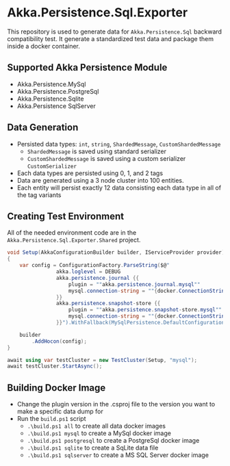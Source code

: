 # Akka.Persistence.Sql.Exporter

This repository is used to generate data for `Akka.Persistence.Sql` backward compatibility test. It generate a standardized test data and package them inside a docker container.

## Supported Akka Persistence Module

* Akka.Persistence.MySql
* Akka.Persistence.PostgreSql
* Akka.Persistence.Sqlite
* Akka.Persistence SqlServer

## Data Generation

* Persisted data types: `int`, `string`, `ShardedMessage`, `CustomShardedMessage`
  * `ShardedMessage` is saved using standard serializer
  * `CustomShardedMessage` is saved using a custom serializer `CustomSerializer`
* Each data types are persisted using 0, 1, and 2 tags
* Data are generated using a 3 node cluster into 100 entities.
* Each entity will persist exactly 12 data consisting each data type in all of the tag variants

## Creating Test Environment

All of the needed environment code are in the `Akka.Persistence.Sql.Exporter.Shared` project.

```csharp
void Setup(AkkaConfigurationBuilder builder, IServiceProvider provider)
{
    var config = ConfigurationFactory.ParseString($@"
                akka.loglevel = DEBUG
                akka.persistence.journal {{
                    plugin = ""akka.persistence.journal.mysql""
                    mysql.connection-string = ""{docker.ConnectionString}""
                }}
                akka.persistence.snapshot-store {{
                    plugin = ""akka.persistence.snapshot-store.mysql""
                    mysql.connection-string = ""{docker.ConnectionString}""
                }}").WithFallback(MySqlPersistence.DefaultConfiguration());

    builder
        .AddHocon(config);
}

await using var testCluster = new TestCluster(Setup, "mysql");
await testCluster.StartAsync();
```

## Building Docker Image 

* Change the plugin version in the .csproj file to the version you want to make a specific data dump for
* Run the `build.ps1` script
  * `.\build.ps1 all` to create all data docker images
  * `.\build.ps1 mysql` to create a MySql docker image
  * `.\build.ps1 postgresql` to create a PostgreSql docker image
  * `.\build.ps1 sqlite` to create a SqLite data file
  * `.\build.ps1 sqlserver` to create a MS SQL Server docker image
